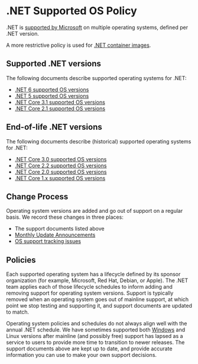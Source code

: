 # .NET Supported OS Policy

.NET is [supported by Microsoft](microsoft-support.md) on multiple operating systems, defined per .NET version.

A more restrictive policy is used for [.NET container images](https://github.com/dotnet/dotnet-docker/blob/main/documentation/supported-platforms.md).

## Supported .NET versions

The following documents describe supported operating systems for .NET:

* [.NET 6 supported OS versions](release-notes/6.0/supported-os.md)
* [.NET 5 supported OS versions](release-notes/5.0/5.0-supported-os.md)
* [.NET Core 3.1 supported OS versions](release-notes/3.1/3.1-supported-os.md)
* [.NET Core 2.1 supported OS versions](release-notes/2.1/2.1-supported-os.md)

## End-of-life .NET versions

The following documents describe (historical) supported operating systems for .NET:

* [.NET Core 3.0 supported OS versions](release-notes/3.0/3.0-supported-os.md)
* [.NET Core 2.2 supported OS versions](release-notes/2.2/2.2-supported-os.md)
* [.NET Core 2.0 supported OS versions](release-notes/2.0/2.0-supported-os.md)
* [.NET Core 1.x supported OS versions](release-notes/1.0/1.0-supported-os.md)

## Change Process

Operating system versions are added and go out of support on a regular basis. We record these changes in three places:

* The support documents listed above
* [Monthly Update Announcements](https://github.com/dotnet/announcements/labels/Monthly-Update)
* [OS support tracking issues](https://github.com/dotnet/core/labels/os-support)

## Policies

Each supported operating system has a lifecycle defined by its sponsor organization (for example, Microsoft, Red Hat, Debian, or Apple). The .NET team applies each of those lifecycle schedules to inform adding and removing support for operating system versions. Support is typically removed when an operating system goes out of mainline support, at which point we stop testing and supporting it, and support documents are updated to match.

Operating system policies and schedules do not always align well with the annual .NET schedule. We have sometimes supported both [Windows](https://docs.microsoft.com/troubleshoot/windows-client/windows-7-eos-faq/windows-7-extended-security-updates-faq) and Linux versions after mainline (and possibly free) support has lapsed as a service to users to provide more time to transition to newer releases. The support documents above are kept up to date, and provide accurate information you can use to make your own support decisions.
